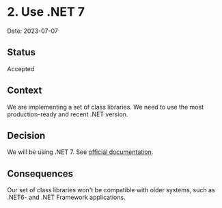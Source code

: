 # 2. Use .NET 7

Date: 2023-07-07

## Status

Accepted

## Context

We are implementing a set of class libraries. We need to use the most production-ready and recent
.NET version.

## Decision

We will be using .NET 7. See [official documentation](https://learn.microsoft.com/en-us/dotnet/standard/net-standard?tabs=net-standard-1-0#net-5-and-net-standard).

## Consequences

Our set of class libraries won't be compatible with older systems, such as .NET6- and .NET
Framework applications.
